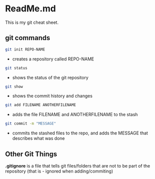 # ReadMe.md 

This is my git cheat sheet.

## git commands

```bash
git init REPO-NAME
```
- creates a repository called REPO-NAME

```bash
git status
```
- shows the status of the git repository

```bash
git show
```
- shows the commit history and changes

```bash
git add FILENAME ANOTHERFILENAME
```
- adds the file FILENAME and ANOTHERFILENAME to the stash

```bash
git commit -m "MESSAGE"
```
- commits the stashed files to the repo, and adds 
the MESSAGE that describes what was done


## Other Git Things

**.gitignore** is a file that tells git files/folders that are
not to be part of the repository (that is - ignored when 
adding/commiting)
